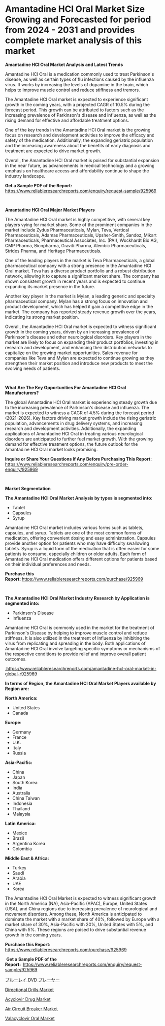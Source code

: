 <p><h1>Amantadine HCl Oral Market Size Growing and Forecasted for period from 2024 - 2031 and provides complete market analysis of this market</h1></p><p><strong>Amantadine HCl Oral Market Analysis and Latest Trends</strong></p>
<p><p>Amantadine HCl Oral is a medication commonly used to treat Parkinson's disease, as well as certain types of flu infections caused by the influenza virus. It works by increasing the levels of dopamine in the brain, which helps to improve muscle control and reduce stiffness and tremors.</p><p>The Amantadine HCl Oral market is expected to experience significant growth in the coming years, with a projected CAGR of 10.5% during the forecast period. This growth can be attributed to factors such as the increasing prevalence of Parkinson's disease and influenza, as well as the rising demand for effective and affordable treatment options.</p><p>One of the key trends in the Amantadine HCl Oral market is the growing focus on research and development activities to improve the efficacy and safety of the medication. Additionally, the expanding geriatric population and the increasing awareness about the benefits of early diagnosis and treatment are expected to drive market growth.</p><p>Overall, the Amantadine HCl Oral market is poised for substantial expansion in the near future, as advancements in medical technology and a growing emphasis on healthcare access and affordability continue to shape the industry landscape.</p></p>
<p><strong>Get a Sample PDF of the Report:&nbsp;</strong> <a href="https://www.reliableresearchreports.com/enquiry/request-sample/925969">https://www.reliableresearchreports.com/enquiry/request-sample/925969</a></p>
<p>&nbsp;</p>
<p><strong>Amantadine HCl Oral Major Market Players</strong></p>
<p><p>The Amantadine HCl Oral market is highly competitive, with several key players vying for market share. Some of the prominent companies in the market include Zydus Pharmaceuticals, Mylan, Teva, Vertical Pharmaceuticals, Adamas Pharmaceuticals, Upsher-Smith, Sandoz, Mikart Pharmaceuticals, Pharmaceutical Associates, Inc. (PAI), Wockhardt Bio AG, CMP Pharma, Bionpharma, Graviti Pharma, Alembic Pharmaceuticals, Strides Pharma, and Heritage Pharmaceuticals.</p><p>One of the leading players in the market is Teva Pharmaceuticals, a global pharmaceutical company with a strong presence in the Amantadine HCl Oral market. Teva has a diverse product portfolio and a robust distribution network, allowing it to capture a significant market share. The company has shown consistent growth in recent years and is expected to continue expanding its market presence in the future.</p><p>Another key player in the market is Mylan, a leading generic and specialty pharmaceutical company. Mylan has a strong focus on innovation and product development, which has helped it gain a competitive edge in the market. The company has reported steady revenue growth over the years, indicating its strong market position.</p><p>Overall, the Amantadine HCl Oral market is expected to witness significant growth in the coming years, driven by an increasing prevalence of Parkinson's disease and other neurological disorders. Key players in the market are likely to focus on expanding their product portfolios, investing in research and development, and enhancing their distribution networks to capitalize on the growing market opportunities. Sales revenue for companies like Teva and Mylan are expected to continue growing as they strengthen their market position and introduce new products to meet the evolving needs of patients.</p></p>
<p>&nbsp;</p>
<p><strong>What Are The Key Opportunities For Amantadine HCl Oral Manufacturers?</strong></p>
<p><p>The global Amantadine HCl Oral market is experiencing steady growth due to the increasing prevalence of Parkinson's disease and influenza. The market is expected to witness a CAGR of 4.5% during the forecast period (2021-2026). Key factors driving market growth include the rising geriatric population, advancements in drug delivery systems, and increasing research and development activities. Additionally, the expanding applications of Amantadine HCl Oral in treating various neurological disorders are anticipated to further fuel market growth. With the growing demand for effective treatment options, the future outlook for the Amantadine HCl Oral market looks promising.</p></p>
<p><strong>Inquire or Share Your Questions If Any Before Purchasing This Report:</strong> <a href="https://www.reliableresearchreports.com/enquiry/pre-order-enquiry/925969">https://www.reliableresearchreports.com/enquiry/pre-order-enquiry/925969</a></p>
<p>&nbsp;</p>
<p><strong>Market Segmentation</strong></p>
<p><strong>The Amantadine HCl Oral Market Analysis by types is segmented into:</strong></p>
<p><ul><li>Tablet</li><li>Capsules</li><li>Syrup</li></ul></p>
<p><p>Amantadine HCl Oral market includes various forms such as tablets, capsules, and syrup. Tablets are one of the most common forms of medication, offering convenient dosing and easy administration. Capsules provide another option for patients who may have difficulty swallowing tablets. Syrup is a liquid form of the medication that is often easier for some patients to consume, especially children or older adults. Each form of Amantadine HCl Oral medication offers different options for patients based on their individual preferences and needs.</p></p>
<p><strong>Purchase this Report:&nbsp;</strong><a href="https://www.reliableresearchreports.com/purchase/925969">https://www.reliableresearchreports.com/purchase/925969</a></p>
<p>&nbsp;</p>
<p><strong>The Amantadine HCl Oral Market Industry Research by Application is segmented into:</strong></p>
<p><ul><li>Parkinson's Disease</li><li>Influenza</li></ul></p>
<p><p>Amantadine HCl Oral is commonly used in the market for the treatment of Parkinson's Disease by helping to improve muscle control and reduce stiffness. It is also utilized in the treatment of Influenza by inhibiting the virus from replicating and spreading in the body. Both applications of Amantadine HCl Oral involve targeting specific symptoms or mechanisms of the respective conditions to provide relief and improve overall patient outcomes.</p></p>
<p><a href="https://www.reliableresearchreports.com/amantadine-hcl-oral-market-in-global-r925969">&nbsp;https://www.reliableresearchreports.com/amantadine-hcl-oral-market-in-global-r925969</a></p>
<p><strong>In terms of Region, the Amantadine HCl Oral Market Players available by Region are:</strong></p>
<p>
    <p> <strong> North America: </strong>
        <ul>
            <li>United States</li>
            <li>Canada</li>
        </ul>
        </p> 
    <p> <strong> Europe: </strong>
        <ul>
            <li>Germany</li>
            <li>France</li>
            <li>U.K.</li>
            <li>Italy</li>
            <li>Russia</li>
        </ul>
        </p> 
    <p> <strong> Asia-Pacific: </strong>
        <ul>
            <li>China</li>
            <li>Japan</li>
            <li>South Korea</li>
            <li>India</li>
            <li>Australia</li>
            <li>China Taiwan</li>
            <li>Indonesia</li>
            <li>Thailand</li>
            <li>Malaysia</li>
        </ul>
        </p> 
    <p> <strong> Latin America: </strong>
        <ul>
            <li>Mexico</li>
            <li>Brazil</li>
            <li>Argentina Korea</li>
            <li>Colombia</li>
        </ul>
        </p> 
    <p> <strong> Middle East & Africa: </strong>
        <ul>
            <li>Turkey</li>
            <li>Saudi</li>
            <li>Arabia</li>
            <li>UAE</li>
            <li>Korea</li>
        </ul>
    </p>
    </p>
<p><p>The Amantadine HCl Oral Market is expected to witness significant growth in the North America (NA), Asia-Pacific (APAC), Europe, United States (USA), and China regions due to increasing prevalence of neurological and movement disorders. Among these, North America is anticipated to dominate the market with a market share of 40%, followed by Europe with a market share of 30%, Asia-Pacific with 20%, United States with 5%, and China with 5%. These regions are poised to drive substantial revenue growth in the coming years.</p></p>
<p><strong>Purchase this Report: </strong><a href="https://www.reliableresearchreports.com/purchase/925969">https://www.reliableresearchreports.com/purchase/925969</a></p>
<p>&nbsp;<strong>Get a Sample PDF of the Report:&nbsp;&nbsp;</strong><a href="https://www.reliableresearchreports.com/enquiry/request-sample/925969">https://www.reliableresearchreports.com/enquiry/request-sample/925969</a></p>
<p><strong></strong></p>
<p><p><a href="https://github.com/nemesis2824/Market-Research-Report-List-1/blob/main/215775258595.md">ブルーレイ DVD プレーヤー</a></p><p><a href="https://www.linkedin.com/pulse/directional-drills-market-furnishes-information-share-trends-idg9f">Directional Drills Market</a></p><p><a href="https://github.com/gamblestampleyjenny50m5sl6/Market-Research-Report-List-2/blob/main/acyclovir-drug-market.md">Acyclovir Drug Market</a></p><p><a href="https://www.linkedin.com/pulse/air-circuit-breaker-market-insights-cagr-trends-growth-strategies-9dxtf">Air Circuit Breaker Market</a></p><p><a href="https://github.com/nicholepatriciadoylenwnrjr0/Market-Research-Report-List-2/blob/main/valacyclovir-oral-market.md">Valacyclovir Oral Market</a></p></p>